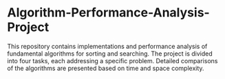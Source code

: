 # Algorithm-Performance-Analysis-Project
This repository contains implementations and performance analysis of fundamental algorithms for sorting and searching. The project is divided into four tasks, each addressing a specific problem. Detailed comparisons of the algorithms are presented based on time and space complexity.
